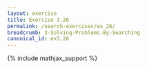 ```yaml
---
layout: exercise
title: Exercise 3.26
permalink: /search-exercises/ex_26/
breadcrumb: 3-Solving-Problems-By-Searching
canonical_id: ex3.26
---
```


{% include mathjax_support %}
